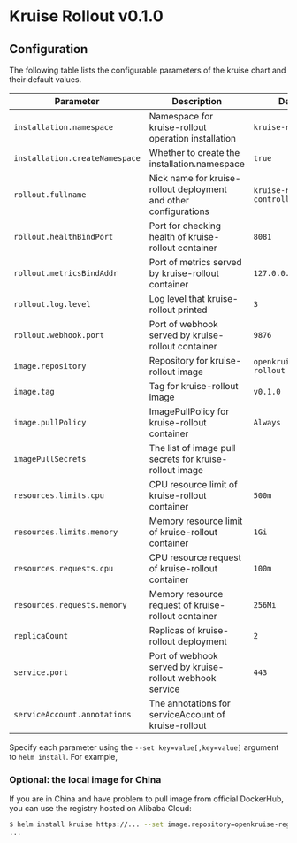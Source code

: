 # Kruise Rollout v0.1.0

## Configuration

The following table lists the configurable parameters of the kruise chart and their default values.

| Parameter                        | Description                                                      | Default                             |
|----------------------------------|------------------------------------------------------------------|-------------------------------------|
| `installation.namespace`         | Namespace for kruise-rollout operation installation              | `kruise-rollout`                    |
| `installation.createNamespace`   | Whether to create the installation.namespace                     | `true`                              |
| `rollout.fullname`               | Nick name for kruise-rollout deployment and other configurations | `kruise-rollout-controller-manager` |
| `rollout.healthBindPort`         | Port for checking health of kruise-rollout container             | `8081`                              |
| `rollout.metricsBindAddr`        | Port of metrics served by kruise-rollout container               | `127.0.0.1:8080`                    |
| `rollout.log.level`              | Log level that kruise-rollout printed                            | `3`                                 |
| `rollout.webhook.port`           | Port of webhook served by kruise-rollout container               | `9876`                              |
| `image.repository`               | Repository for kruise-rollout image                              | `openkruise/kruise-rollout`         |
| `image.tag`                      | Tag for kruise-rollout image                                     | `v0.1.0`                            |
| `image.pullPolicy`               | ImagePullPolicy for kruise-rollout container                     | `Always`                            |
| `imagePullSecrets`               | The list of image pull secrets for kruise-rollout image          | ` `                                 |
| `resources.limits.cpu`           | CPU resource limit of kruise-rollout container                   | `500m`                              |
| `resources.limits.memory`        | Memory resource limit of kruise-rollout container                | `1Gi`                               |
| `resources.requests.cpu`         | CPU resource request of kruise-rollout container                 | `100m`                              |
| `resources.requests.memory`      | Memory resource request of kruise-rollout container              | `256Mi`                             |
| `replicaCount`                   | Replicas of kruise-rollout deployment                            | `2`                                 |
| `service.port`                   | Port of webhook served by kruise-rollout webhook service         | `443`                               |
| `serviceAccount.annotations`     | The annotations for serviceAccount of kruise-rollout             | ` `                                 |

Specify each parameter using the `--set key=value[,key=value]` argument to `helm install`. For example,

### Optional: the local image for China

If you are in China and have problem to pull image from official DockerHub, you can use the registry hosted on Alibaba Cloud:

```bash
$ helm install kruise https://... --set image.repository=openkruise-registry.cn-shanghai.cr.aliyuncs.com/openkruise/kruise-rollout
...
```
